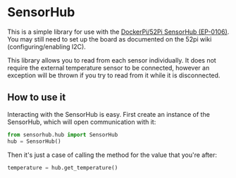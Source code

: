# SensorHub

This is a simple library for use with the [DockerPi/52Pi SensorHub (EP-0106)](https://wiki.52pi.com/index.php/DockerPi_Sensor_Hub_Development_Board_SKU:_EP-0106).
You may still need to set up the board as documented on the 52pi wiki (configuring/enabling I2C).

This library allows you to read from each sensor individually. It does not require the external temperature sensor to be connected,
however an exception will be thrown if you try to read from it while it is disconnected.

## How to use it
Interacting with the SensorHub is easy. First create an instance of the SensorHub, which will open communication with it:
```python
from sensorhub.hub import SensorHub
hub = SensorHub()
```

Then it's just a case of calling the method for the value that you're after:

```python
temperature = hub.get_temperature()
```
